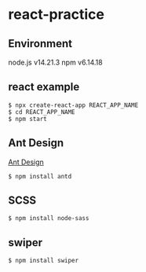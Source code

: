 
# react-practice

## Environment
node.js v14.21.3
npm v6.14.18

## react example
```
$ npx create-react-app REACT_APP_NAME
$ cd REACT_APP_NAME
$ npm start
```

## Ant Design
[Ant Design](https://ant.design/)
```
$ npm install antd
```

## SCSS
```
$ npm install node-sass
```

## swiper
```
$ npm install swiper
```